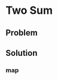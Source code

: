 # Two Sum

## Problem

[](desc.md ':include')

## Solution

### map

[](map.cpp ':include :type=code cpp')